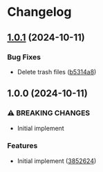 # Changelog

## [1.0.1](https://github.com/ookkoouu/action-yml/compare/v1.0.0...v1.0.1) (2024-10-11)


### Bug Fixes

* Delete trash files ([b5314a8](https://github.com/ookkoouu/action-yml/commit/b5314a8f22c894dda7b841283d55f8541036559e))

## 1.0.0 (2024-10-11)


### ⚠ BREAKING CHANGES

* Initial implement

### Features

* Initial implement ([3852624](https://github.com/ookkoouu/action-yml/commit/3852624cf2c7e27467a44130676cd200f4896781))
